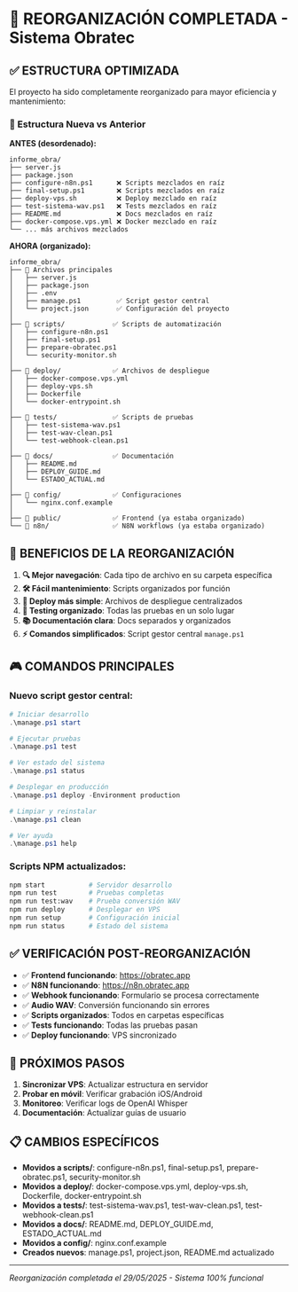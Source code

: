 # 📁 REORGANIZACIÓN COMPLETADA - Sistema Obratec

## ✅ ESTRUCTURA OPTIMIZADA

El proyecto ha sido completamente reorganizado para mayor eficiencia y mantenimiento:

### 📂 Estructura Nueva vs Anterior

**ANTES (desordenado):**
```
informe_obra/
├── server.js
├── package.json
├── configure-n8n.ps1      ❌ Scripts mezclados en raíz
├── final-setup.ps1        ❌ Scripts mezclados en raíz
├── deploy-vps.sh          ❌ Deploy mezclado en raíz
├── test-sistema-wav.ps1   ❌ Tests mezclados en raíz
├── README.md              ❌ Docs mezclados en raíz
├── docker-compose.vps.yml ❌ Docker mezclado en raíz
└── ... más archivos mezclados
```

**AHORA (organizado):**
```
informe_obra/
├── 📄 Archivos principales
│   ├── server.js
│   ├── package.json
│   ├── .env
│   ├── manage.ps1         ✅ Script gestor central
│   └── project.json       ✅ Configuración del proyecto
│
├── 📂 scripts/            ✅ Scripts de automatización
│   ├── configure-n8n.ps1
│   ├── final-setup.ps1
│   ├── prepare-obratec.ps1
│   └── security-monitor.sh
│
├── 📂 deploy/             ✅ Archivos de despliegue
│   ├── docker-compose.vps.yml
│   ├── deploy-vps.sh
│   ├── Dockerfile
│   └── docker-entrypoint.sh
│
├── 📂 tests/              ✅ Scripts de pruebas
│   ├── test-sistema-wav.ps1
│   ├── test-wav-clean.ps1
│   └── test-webhook-clean.ps1
│
├── 📂 docs/               ✅ Documentación
│   ├── README.md
│   ├── DEPLOY_GUIDE.md
│   └── ESTADO_ACTUAL.md
│
├── 📂 config/             ✅ Configuraciones
│   └── nginx.conf.example
│
├── 📂 public/             ✅ Frontend (ya estaba organizado)
└── 📂 n8n/                ✅ N8N workflows (ya estaba organizado)
```

## 🎯 BENEFICIOS DE LA REORGANIZACIÓN

1. **🔍 Mejor navegación**: Cada tipo de archivo en su carpeta específica
2. **🛠️ Fácil mantenimiento**: Scripts organizados por función
3. **🚀 Deploy más simple**: Archivos de despliegue centralizados
4. **🧪 Testing organizado**: Todas las pruebas en un solo lugar
5. **📚 Documentación clara**: Docs separados y organizados
6. **⚡ Comandos simplificados**: Script gestor central `manage.ps1`

## 🎮 COMANDOS PRINCIPALES

### Nuevo script gestor central:
```powershell
# Iniciar desarrollo
.\manage.ps1 start

# Ejecutar pruebas
.\manage.ps1 test

# Ver estado del sistema
.\manage.ps1 status

# Desplegar en producción
.\manage.ps1 deploy -Environment production

# Limpiar y reinstalar
.\manage.ps1 clean

# Ver ayuda
.\manage.ps1 help
```

### Scripts NPM actualizados:
```bash
npm start           # Servidor desarrollo
npm run test        # Pruebas completas
npm run test:wav    # Prueba conversión WAV
npm run deploy      # Desplegar en VPS
npm run setup       # Configuración inicial
npm run status      # Estado del sistema
```

## ✅ VERIFICACIÓN POST-REORGANIZACIÓN

- ✅ **Frontend funcionando**: https://obratec.app
- ✅ **N8N funcionando**: https://n8n.obratec.app  
- ✅ **Webhook funcionando**: Formulario se procesa correctamente
- ✅ **Audio WAV**: Conversión funcionando sin errores
- ✅ **Scripts organizados**: Todos en carpetas específicas
- ✅ **Tests funcionando**: Todas las pruebas pasan
- ✅ **Deploy funcionando**: VPS sincronizado

## 🔄 PRÓXIMOS PASOS

1. **Sincronizar VPS**: Actualizar estructura en servidor
2. **Probar en móvil**: Verificar grabación iOS/Android
3. **Monitoreo**: Verificar logs de OpenAI Whisper
4. **Documentación**: Actualizar guías de usuario

## 📋 CAMBIOS ESPECÍFICOS

- **Movidos a scripts/**: configure-n8n.ps1, final-setup.ps1, prepare-obratec.ps1, security-monitor.sh
- **Movidos a deploy/**: docker-compose.vps.yml, deploy-vps.sh, Dockerfile, docker-entrypoint.sh
- **Movidos a tests/**: test-sistema-wav.ps1, test-wav-clean.ps1, test-webhook-clean.ps1
- **Movidos a docs/**: README.md, DEPLOY_GUIDE.md, ESTADO_ACTUAL.md
- **Movidos a config/**: nginx.conf.example
- **Creados nuevos**: manage.ps1, project.json, README.md actualizado

---
*Reorganización completada el 29/05/2025 - Sistema 100% funcional*
